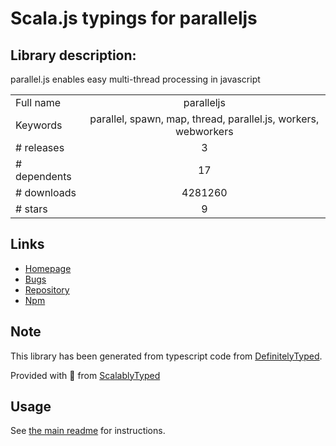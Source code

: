 
# Scala.js typings for paralleljs


## Library description:
parallel.js enables easy multi-thread processing in javascript

|                    |                 |
| ------------------ | :-------------: |
| Full name          | paralleljs |
| Keywords           | parallel, spawn, map, thread, parallel.js, workers, webworkers |
| # releases         | 3 |
| # dependents       | 17 |
| # downloads        | 4281260 |
| # stars            | 9 |

## Links
- [Homepage](https://github.com/parallel-js/parallel.js#readme)
- [Bugs](https://github.com/parallel-js/parallel.js/issues)
- [Repository](https://github.com/parallel-js/parallel.js)
- [Npm](https://www.npmjs.com/package/paralleljs)
    


## Note
This library has been generated from typescript code from [DefinitelyTyped](https://definitelytyped.org).

Provided with :purple_heart: from [ScalablyTyped](https://github.com/oyvindberg/ScalablyTyped)

## Usage
See [the main readme](../../readme.md) for instructions.


